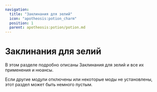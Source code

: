 ```yaml
---
navigation:
  title: "Заклинания для зелий"
  icon: "apotheosis:potion_charm"
  position: 1
  parent: apotheosis:potion/potion.md
---
```


# Заклинания для зелий

В этом разделе подробно описаны <Color id="blue">Заклинания для зелий</Color> и все их применения и нюансы.

Если другие модули отключены или некоторые моды не установлены, этот раздел может быть немного пустым.

<SubPages />
